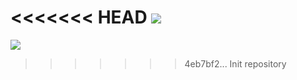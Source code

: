 <<<<<<< HEAD
![](https://github.com/mlco2/codecarbon/blob/api/api/Images/CodecarbonDB.jpg)
=======
![](http://)
>>>>>>> 4eb7bf2... Init repository
